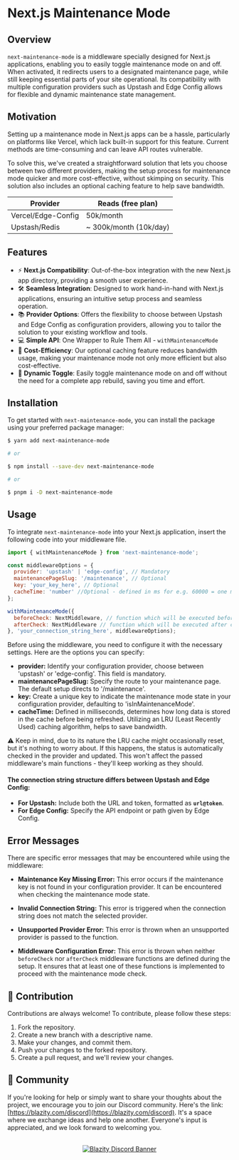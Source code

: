 # Next.js Maintenance Mode

## Overview

`next-maintenance-mode` is a middleware specially designed for Next.js applications, enabling you to easily toggle maintenance mode on and off. When activated, it redirects users to a designated maintenance page, while still keeping essential parts of your site operational. Its compatibility with multiple configuration providers such as Upstash and Edge Config allows for flexible and dynamic maintenance state management.

## Motivation
Setting up a maintenance mode in Next.js apps can be a hassle, particularly on platforms like Vercel, which lack built-in support for this feature. Current methods are time-consuming and can leave API routes vulnerable.

To solve this, we've created a straightforward solution that lets you choose between two different providers, making the setup process for maintenance mode quicker and more cost-effective, without skimping on security. This solution also includes an optional caching feature to help save bandwidth.

|      Provider      |  Reads (free plan)   |
| ------------------ | -------------------   |
| Vercel/Edge-Config | 50k/month             | 
| Upstash/Redis      | ~ 300k/month (10k/day) | 


## Features

- ⚡️ **Next.js Compatibility**: Out-of-the-box integration with the new Next.js app directory, providing a smooth user experience.
- 🛠️ **Seamless Integration**: Designed to work hand-in-hand with Next.js applications, ensuring an intuitive setup process and seamless operation.
- 📚 **Provider Options**: Offers the flexibility to choose between Upstash and Edge Config as configuration providers, allowing you to tailor the solution to your existing workflow and tools.
- 💻 **Simple API**: One Wrapper to Rule Them All - ``withMaintenanceMode``
- 💾 **Cost-Efficiency**: Our optional caching feature reduces bandwidth usage, making your maintenance mode not only more efficient but also cost-effective.
- 🔄 **Dynamic Toggle**: Easily toggle maintenance mode on and off without the need for a complete app rebuild, saving you time and effort.

  
## Installation

To get started with `next-maintenance-mode`, you can install the package using your preferred package manager:

```bash
$ yarn add next-maintenance-mode

# or

$ npm install --save-dev next-maintenance-mode

# or

$ pnpm i -D next-maintenance-mode
```

## Usage

To integrate `next-maintenance-mode` into your Next.js application, insert the following code into your middleware file.

```javascript
import { withMaintenanceMode } from 'next-maintenance-mode';

const middlewareOptions = {
  provider: 'upstash' | 'edge-config', // Mandatory
  maintenancePageSlug: '/maintenance', // Optional
  key: 'your_key_here', // Optional
  cacheTime: 'number' //Optional - defined in ms for e.g. 60000 = one minute
};

withMaintenanceMode({
  beforeCheck: NextMiddleware, // function which will be executed before checking the maintenance mode
  afterCheck: NextMiddleware // function which will be executed after checking the maintenance mode
}, 'your_connection_string_here', middlewareOptions);
```

Before using the middleware, you need to configure it with the necessary settings. Here are the options you can specify:

- **provider:** Identify your configuration provider, choose between 'upstash' or 'edge-config'. This field is mandatory.
- **maintenancePageSlug:** Specify the route to your maintenance page. The default setup directs to '/maintenance'.
- **key:** Create a unique key to indicate the maintenance mode state in your configuration provider, defaulting to 'isInMaintenanceMode'.
- **cacheTime:** Defined in milliseconds, determines how long data is stored in the cache before being refreshed. Utilizing an LRU (Least Recently Used) caching algorithm, helps to save bandwidth.

⚠️ Keep in mind, due to its nature the LRU cache might occasionally reset, but it's nothing to worry about. If this happens, the status is automatically checked in the provider and updated. This won't affect the passed middleware's main functions - they'll keep working as they should.

#### The connection string structure differs between Upstash and Edge Config:

- **For Upstash:** Include both the URL and token, formatted as **`url@token`**.
- **For Edge Config:** Specify the API endpoint or path given by Edge Config.

## Error Messages

There are specific error messages that may be encountered while using the middleware:

- **Maintenance Key Missing Error:** 
  This error occurs if the maintenance key is not found in your configuration provider. It can be encountered when checking the maintenance mode state. 

- **Invalid Connection String:** 
  This error is triggered when the connection string does not match the selected provider.

- **Unsupported Provider Error:** 
  This error is thrown when an unsupported provider is passed to the function. 

- **Middleware Configuration Error:** 
  This error is thrown when neither `beforeCheck` nor `afterCheck` middleware functions are defined during the setup. It ensures that at least one of these functions is implemented to proceed with the maintenance mode check.

## 🙌 Contribution

Contributions are always welcome! To contribute, please follow these steps:

1. Fork the repository.
2. Create a new branch with a descriptive name.
3. Make your changes, and commit them.
4. Push your changes to the forked repository.
5. Create a pull request, and we'll review your changes.

## 📡 Community

If you're looking for help or simply want to share your thoughts about the project, we encourage you to join our Discord community. Here's the link: [https://blazity.com/discord](https://blazity.com/discord). It's a space where we exchange ideas and help one another. Everyone's input is appreciated, and we look forward to welcoming you.

<br />
<a href="https://blazity.com/discord" style="width: 100%; display: flex; justify-content: center;">
  <img src="https://discordapp.com/api/guilds/1111676875782234175/widget.png?style=banner2" alt="Blazity Discord Banner"/>
</a>
<br />
